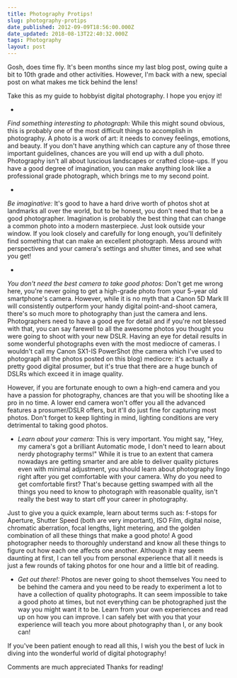 ```yaml
---
title: Photography Protips!
slug: photography-protips
date_published: 2012-09-09T18:56:00.000Z
date_updated: 2018-08-13T22:40:32.000Z
tags: Photography
layout: post
---
```


Gosh, does time fly. It's been months since my last blog post, owing quite a bit to 10th grade and other activities. However, I'm back with a new, special post on what makes me tick behind the lens!

Take this as my guide to hobbyist digital photography. I hope you enjoy it!

- 
*Find something interesting to photograph:* While this might sound obvious, this is probably one of the most difficult things to accomplish in photography. A photo is a work of art: it needs to convey feelings, emotions, and beauty. If you don't have anything which can capture any of those three important guidelines, chances are you will end up with a dull photo. Photography isn't all about luscious landscapes or crafted close-ups. If you have a good degree of imagination, you can make anything look like a professional grade photograph, which brings me to my second point.

- 
*Be imaginative:* It's good to have a hard drive worth of photos shot at landmarks all over the world, but to be honest, you don't need that to be a good photographer. Imagination is probably the best thing that can change a common photo into a modern masterpiece. Just look outside your window. If you look closely and carefully for long enough, you'll definitely find something that can make an excellent photograph. Mess around with perspectives and your camera's settings and shutter times, and see what you get!

- 
*You don't need the best camera to take good photos:* Don't get me wrong here, you're never going to get a high-grade photo from your 5-year old smartphone's camera. However, while it is no myth that a Canon 5D Mark III will consistently outperform your handy digital point-and-shoot camera, there's so much more to photography than just the camera and lens. Photographers need to have a good eye for detail and if you're not blessed with that, you can say farewell to all the awesome photos you thought you were going to shoot with your new DSLR. Having an eye for detail results in some wonderful photographs even with the most mediocre of cameras. I wouldn't call my Canon SX1-IS PowerShot (the camera which I've used to photograph all the photos posted on this blog) mediocre: it's actually a pretty good digital prosumer, but it's true that there are a huge bunch of DSLRs which exceed it in image quality.

However, if you are fortunate enough to own a high-end camera and you have a passion for photography, chances are that you will be shooting like a pro in no time. A lower end camera won't offer you all the advanced features a prosumer/DSLR offers, but it'll do just fine for capturing most photos. Don't forget to keep lighting in mind, lighting conditions are very detrimental to taking good photos.

- *Learn about your camera:* This is very important. You might say, "Hey, my camera's got a brilliant Automatic mode, I don't need to learn about nerdy photography terms!" While it is true to an extent that camera nowadays are getting smarter and are able to deliver quality pictures even with minimal adjustment, you should learn about photography lingo right after you get comfortable with your camera. Why do you need to get comfortable first? That's because getting swamped with all the things you need to know to photograph with reasonable quality, isn't really the best way to start off your career in photography.

Just to give you a quick example, learn about terms such as: f-stops for Aperture, Shutter Speed (both are very important), ISO Film, digital noise, chromatic aberration, focal lengths, light metering, and the golden combination of all these things that make a good photo! A good photographer needs to thoroughly understand and know all these things to figure out how each one affects one another. Although it may seem daunting at first, I can tell you from personal experience that all it needs is just a few rounds of taking photos for one hour and a little bit of reading.

- *Get out there!:* Photos are never going to shoot themselves You need to be behind the camera and you need to be ready to experiment a lot to have a collection of quality photographs. It can seem impossible to take a good photo at times, but not everything can be photographed just the way you might want it to be. Learn from your own experiences and read up on how you can improve. I can safely bet with you that your experience will teach you more about photography than I, or any book can!

If you've been patient enough to read all this, I wish you the best of luck in diving into the wonderful world of digital photography!

Comments are much appreciated Thanks for reading!
